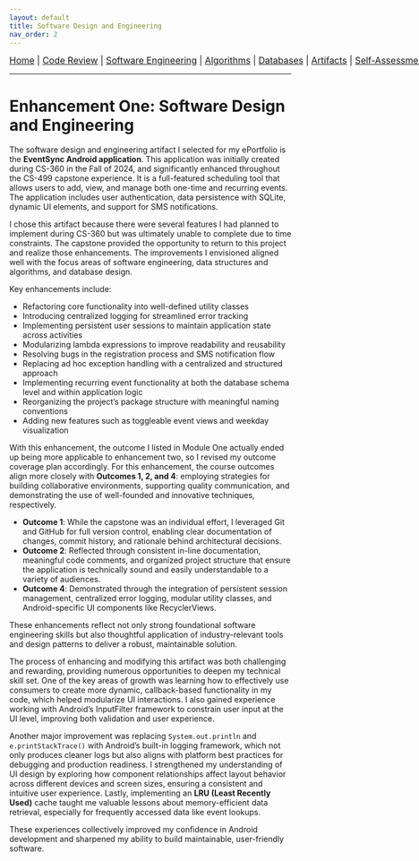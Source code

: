 ```yaml
---
layout: default
title: Software Design and Engineering
nav_order: 2
---
```

<div style="text-align: center; white-space: nowrap; font-size: 16px; margin-bottom: 10px;">
  <a href="/snhu-capstone/index.md">Home</a> |
  <a href="/snhu-capstone/code-review/index.md">Code Review</a> |
  <a href="/snhu-capstone/enhancements/software-engineering/index.md">Software Engineering</a> |
  <a href="/snhu-capstone/enhancements/data-structures-algorithms/index.md">Algorithms</a> |
  <a href="/snhu-capstone/enhancements/databases/index.md">Databases</a> |
  <a href="/snhu-capstone/artifacts/index.md">Artifacts</a> |
  <a href="/snhu-capstone/self-assessment/index.md">Self-Assessment</a>
</div>
<hr>

# Enhancement One: Software Design and Engineering

The software design and engineering artifact I selected for my ePortfolio is the **EventSync Android application**. This application was initially created during CS-360 in the Fall of 2024, and significantly enhanced throughout the CS-499 capstone experience. It is a full-featured scheduling tool that allows users to add, view, and manage both one-time and recurring events. The application includes user authentication, data persistence with SQLite, dynamic UI elements, and support for SMS notifications.

I chose this artifact because there were several features I had planned to implement during CS-360 but was ultimately unable to complete due to time constraints. The capstone provided the opportunity to return to this project and realize those enhancements. The improvements I envisioned aligned well with the focus areas of software engineering, data structures and algorithms, and database design.

Key enhancements include:
- Refactoring core functionality into well-defined utility classes
- Introducing centralized logging for streamlined error tracking
- Implementing persistent user sessions to maintain application state across activities
- Modularizing lambda expressions to improve readability and reusability
- Resolving bugs in the registration process and SMS notification flow
- Replacing ad hoc exception handling with a centralized and structured approach
- Implementing recurring event functionality at both the database schema level and within application logic
- Reorganizing the project’s package structure with meaningful naming conventions
- Adding new features such as toggleable event views and weekday visualization

With this enhancement, the outcome I listed in Module One actually ended up being more applicable to enhancement two, so I revised my outcome coverage plan accordingly. For this enhancement, the course outcomes align more closely with **Outcomes 1, 2, and 4**: employing strategies for building collaborative environments, supporting quality communication, and demonstrating the use of well-founded and innovative techniques, respectively.

- **Outcome 1**: While the capstone was an individual effort, I leveraged Git and GitHub for full version control, enabling clear documentation of changes, commit history, and rationale behind architectural decisions.
- **Outcome 2**: Reflected through consistent in-line documentation, meaningful code comments, and organized project structure that ensure the application is technically sound and easily understandable to a variety of audiences.
- **Outcome 4**: Demonstrated through the integration of persistent session management, centralized error logging, modular utility classes, and Android-specific UI components like RecyclerViews.

These enhancements reflect not only strong foundational software engineering skills but also thoughtful application of industry-relevant tools and design patterns to deliver a robust, maintainable solution.

The process of enhancing and modifying this artifact was both challenging and rewarding, providing numerous opportunities to deepen my technical skill set. One of the key areas of growth was learning how to effectively use consumers to create more dynamic, callback-based functionality in my code, which helped modularize UI interactions. I also gained experience working with Android’s InputFilter framework to constrain user input at the UI level, improving both validation and user experience.

Another major improvement was replacing `System.out.println` and `e.printStackTrace()` with Android’s built-in logging framework, which not only produces cleaner logs but also aligns with platform best practices for debugging and production readiness. I strengthened my understanding of UI design by exploring how component relationships affect layout behavior across different devices and screen sizes, ensuring a consistent and intuitive user experience. Lastly, implementing an **LRU (Least Recently Used)** cache taught me valuable lessons about memory-efficient data retrieval, especially for frequently accessed data like event lookups.

These experiences collectively improved my confidence in Android development and sharpened my ability to build maintainable, user-friendly software.
